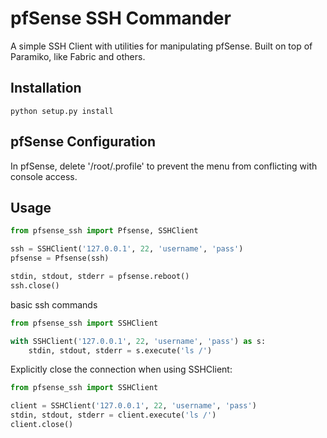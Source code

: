 pfSense SSH Commander
===========
A simple SSH Client with utilities for manipulating pfSense.
Built on top of Paramiko, like Fabric and others.


Installation
------------

    python setup.py install



pfSense Configuration
----------------------
In pfSense, delete '/root/.profile' to prevent the menu from conflicting
with console access.


Usage
-----

```python
from pfsense_ssh import Pfsense, SSHClient

ssh = SSHClient('127.0.0.1', 22, 'username', 'pass')
pfsense = Pfsense(ssh)

stdin, stdout, stderr = pfsense.reboot()
ssh.close()
```

basic ssh commands

```python
from pfsense_ssh import SSHClient

with SSHClient('127.0.0.1', 22, 'username', 'pass') as s:
    stdin, stdout, stderr = s.execute('ls /')
```


Explicitly close the connection when using SSHClient:

```python
from pfsense_ssh import SSHClient

client = SSHClient('127.0.0.1', 22, 'username', 'pass')
stdin, stdout, stderr = client.execute('ls /')
client.close()
```
